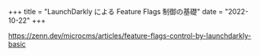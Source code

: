 +++
title = "LaunchDarkly による Feature Flags 制御の基礎"
date = "2022-10-22"
+++

<https://zenn.dev/microcms/articles/feature-flags-control-by-launchdarkly-basic>

